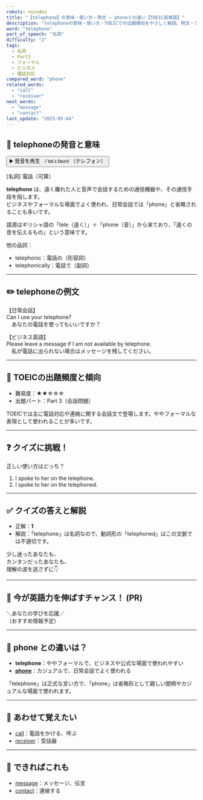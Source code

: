 ```yaml
---
robots: noindex
title: "【telephone】の意味・使い方・例文 ― phoneとの違い【TOEIC英単語】"
description: "telephoneの意味・使い方・TOEICでの出題傾向をやさしく解説。例文・クイズ付きでphoneとの違いもわかりやすく学べます。"
word: "telephone"
part_of_speech: "名詞"
difficulty: "2"
tags:
  - 名詞
  - Part3
  - フォーマル
  - ビジネス
  - 電話対応
compared_word: "phone"
related_words:
  - "call"
  - "receiver"
next_words:
  - "message"
  - "contact"
last_update: "2025-05-04"
---
```


## 🔰 telephoneの発音と意味

<button class="play-audio" onclick="playTTS('telephone')">
  <span class="play-audio-main">
    ▶️ 発音を再生　/ˈtel.ɪ.fəʊn/
  </span>
  <span class="play-audio-sub">
    （テレフォン）
  </span>
</button>

[名詞] 電話（可算）

**telephone** は、遠く離れた人と音声で会話するための通信機器や、その通信手段を指します。  
ビジネスやフォーマルな場面でよく使われ、日常会話では「phone」と省略されることも多いです。

語源はギリシャ語の「tele（遠く）」＋「phone（音）」から来ており、「遠くの音を伝えるもの」という意味です。

他の品詞：  
- telephonic：電話の（形容詞）
- telephonically：電話で（副詞）

---

## ✏️ telephoneの例文

【日常会話】  
Can I use your telephone?  
　あなたの電話を使ってもいいですか？

【ビジネス英語】  
Please leave a message if I am not available by telephone.  
　私が電話に出られない場合はメッセージを残してください。

---

## 🎯 TOEICの出題頻度と傾向

- 難易度：★★☆☆☆
- 出題パート：Part 3（会話問題）

TOEICでは主に電話対応や連絡に関する会話文で登場します。ややフォーマルな表現として使われることが多いです。

---

## ❓ クイズに挑戦！

正しい使い方はどっち？

1. I spoke to her on the telephone.  
2. I spoke to her on the telephoned.

---

## ✅ クイズの答えと解説

- 正解：**1**
- 解説：「telephone」は名詞なので、動詞形の「telephoned」はこの文脈では不適切です。

少し迷ったあなたも、  
カンタンだったあなたも、  
理解の波を逃さずに👇️

---

## 🚀 今が英語力を伸ばすチャンス！ (PR)

<div class="info-center">
＼あなたの学びを応援／<br>  
（おすすめ情報予定）
</div>

---

## 🤔  phone との違いは？

- **telephone**：ややフォーマルで、ビジネスや公式な場面で使われやすい
- **[phone](/word/phone/)**：カジュアルで、日常会話でよく使われる

「telephone」は正式な言い方で、「phone」は省略形として親しい間柄やカジュアルな場面で使われます。

---

## 🧩 あわせて覚えたい

- [call](/word/call/)：電話をかける、呼ぶ
- [receiver](/word/receiver/)：受話器

---

## 📖 できればこれも

- [message](/word/message/)：メッセージ、伝言
- [contact](/word/contact/)：連絡する

<!-- cvid: aid14_bid37 -->
